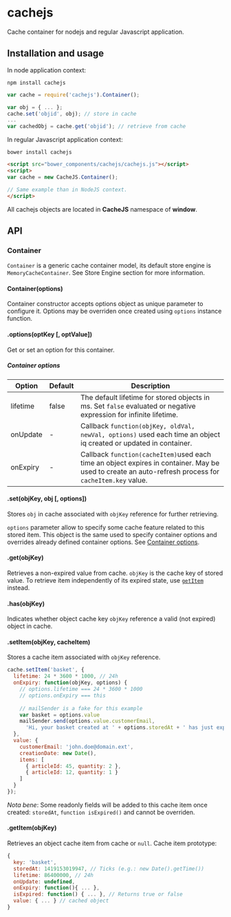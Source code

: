 cachejs
=======

Cache container for nodejs and regular Javascript application.

## Installation and usage

In node application context:

```
npm install cachejs
```

```js
var cache = require('cachejs').Container();

var obj = { ... };
cache.set('objid', obj); // store in cache
...
var cachedObj = cache.get('objid'); // retrieve from cache
```

In regular Javascript application context:

```
bower install cachejs
```

```html
<script src="bower_components/cachejs/cachejs.js"></script>
<script>
var cache = new CacheJS.Container();

// Same example than in NodeJS context.
</script>
```

All cachejs objects are located in **CacheJS** namespace of **window**.

## API

### Container

```Container``` is a generic cache container model, its default store engine is ```MemoryCacheContainer```. See Store Engine section for more information.

#### Container(options)

Container constructor accepts options object as unique parameter to configure it. Options may be overriden once created using ```options``` instance function.

#### .options(optKey [, optValue])

Get or set an option for this container.

##### <a name="options"></a>Container options

Option             | Default              | Description
-------------------|----------------------|--------------
lifetime           | false                | The default lifetime for stored objects in ms. Set ```false``` evaluated or negative expression for infinite lifetime.
onUpdate           | -                    | Callback ```function(objKey, oldVal, newVal, options)``` used each time an object iq created or updated in container.
onExpiry           | -                    | Callback ```function(cacheItem)```used each time an object expires in container. May be used to create an auto-refresh process for ```cacheItem.key``` value.


#### .set(objKey, obj [, options])

Stores ```obj``` in cache associated with ```objKey``` reference for further retrieving.

```options``` parameter allow to specify some cache feature related to this stored item. This object is the same used to specify container options and overrides already defined container options. See [Container options](#options).

#### .get(objKey)

Retrieves a non-expired value from cache. ```objKey``` is the cache key of stored value. To retrieve item independently of its expired state, use [```getItem```](#getItem) instead.


#### .has(objKey)

Indicates whether object cache key ```objKey``` reference a valid (not expired) object in cache.

#### .setItem(objKey, cacheItem)

Stores a cache item associated with ```objKey``` reference.

```js
cache.setItem('basket', {
  lifetime: 24 * 3600 * 1000, // 24h
  onExpiry: function(objKey, options) {
    // options.lifetime === 24 * 3600 * 1000
    // options.onExpiry === this
    
    // mailSender is a fake for this example
    var basket = options.value
    mailSender.send(options.value.customerEmail,
      'Hi, your basket created at ' + options.storedAt + ' has just expired.');
  },
  value: {
    customerEmail: 'john.doe@domain.ext',
    creationDate: new Date(),
    items: [
      { articleId: 45, quantity: 2 },
      { articleId: 12, quantity: 1 }
    ]
  }
});
```

_Nota bene_: Some readonly fields will be added to this cache item once created: ```storedAt```, ```function isExpired()``` and cannot be overriden.

#### <a name="getItem"></a>.getItem(objKey)

Retrieves an object cache item from cache or ```null```. Cache item prototype:
```js
{
  key: 'basket',
  storedAt: 1419153019947, // Ticks (e.g.: new Date().getTime())
  lifetime: 86400000, // 24h
  onUpdate: undefined,
  onExpiry: function(){ ... },
  isExpired: function() { ... }, // Returns true or false
  value: { ... } // cached object
}
```

